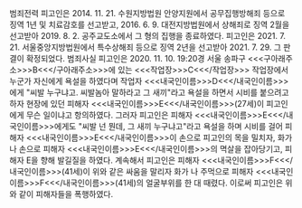 범죄전력
피고인은 2014. 11. 21. 수원지방법원 안양지원에서 공무집행방해죄 등으로 징역 1년 및 치료감호를 선고받고, 2016. 6. 9. 대전지방법원에서 상해죄로 징역 2월을 선고받아 2019. 8. 2. 공주교도소에서 그 형의 집행을 종료하였다.
피고인은 2021. 7. 21. 서울중앙지방법원에서 특수상해죄 등으로 징역 2년을 선고받아 2021. 7. 29. 그 판결이 확정되었다.
범죄사실
피고인은 2020. 11. 10. 19:20경 서울 송파구 <<<구아래주소>>>B<<</구아래주소>>>에 있는 <<<작업장>>>C<<</작업장>>> 작업장에서 누군가 자신에게 욕설을 하였다며 작업자 <<<내국인이름>>>D<<</내국인이름>>>에게 "씨발 누구냐고. 씨발놈아 말하라고 그 새끼"라고 욕설을 하면서 시비를 붙으려고 하자 현장에 있던 피해자 <<<내국인이름>>>E<<</내국인이름>>>(27세)이 피고인에게 무슨 일이냐고 항의하였다.
그러자 피고인은 피해자 <<<내국인이름>>>E<<</내국인이름>>>에게도 "씨발 넌 뭔데, 그 새끼 누구냐고"라고 욕설을 하며 시비를 걸어 피해자 <<<내국인이름>>>E<<</내국인이름>>>이 손으로 피고인의 목을 밀치자, 화가 나 손으로 피해자 <<<내국인이름>>>E<<</내국인이름>>>의 멱살을 잡아당기고, 피해자 E을 향해 발길질을 하였다.
계속해서 피고인은 피해자 <<<내국인이름>>>F<<</내국인이름>>>(41세)이 위와 같은 싸움을 말리자 화가 나 주먹으로 피해자 <<<내국인이름>>>F<<</내국인이름>>>(41세)의 얼굴부위를 한 대 때렸다.
이로써 피고인은 위와 같이 피해자들을 폭행하였다.